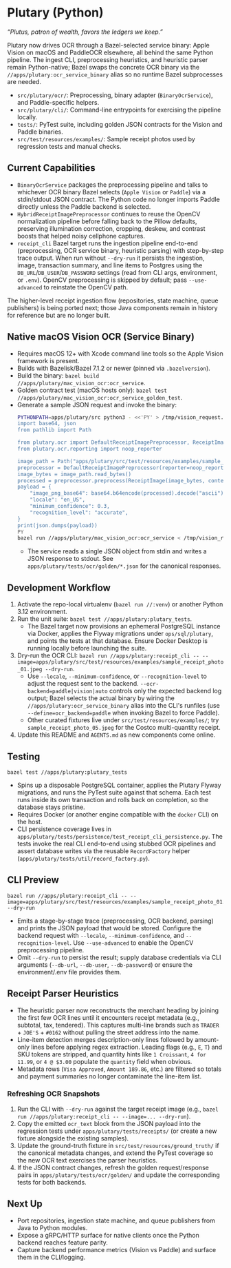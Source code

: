 # Plutary (Python)

*“Plutus, patron of wealth, favors the ledgers we keep.”*

Plutary now drives OCR through a Bazel-selected service binary: Apple Vision on macOS and PaddleOCR
elsewhere, all behind the same Python pipeline. The ingest CLI, preprocessing heuristics, and
heuristic parser remain Python-native; Bazel swaps the concrete OCR binary via the
`//apps/plutary:ocr_service_binary` alias so no runtime Bazel subprocesses are needed.

- `src/plutary/ocr/`: Preprocessing, binary adapter (`BinaryOcrService`), and Paddle-specific helpers.
- `src/plutary/cli/`: Command-line entrypoints for exercising the pipeline locally.
- `tests/`: PyTest suite, including golden JSON contracts for the Vision and Paddle binaries.
- `src/test/resources/examples/`: Sample receipt photos used by regression tests and manual checks.

## Current Capabilities
- `BinaryOcrService` packages the preprocessing pipeline and talks to whichever OCR binary Bazel
  selects (`Apple Vision` or `Paddle`) via a stdin/stdout JSON contract. The Python code no longer
  imports Paddle directly unless the Paddle backend is selected.
- `HybridReceiptImagePreprocessor` continues to reuse the OpenCV normalization pipeline before
  falling back to the Pillow defaults, preserving illumination correction, cropping, deskew, and
  contrast boosts that helped noisy cellphone captures.
- `receipt_cli` Bazel target runs the ingestion pipeline end-to-end (preprocessing, OCR service
  binary, heuristic parsing) with step-by-step trace output. When run without `--dry-run` it persists
  the ingestion, image, transaction summary, and line items to Postgres using the
  `DB_URL`/`DB_USER`/`DB_PASSWORD` settings (read from CLI args, environment, or `.env`). OpenCV
  preprocessing is skipped by default; pass `--use-advanced` to reinstate the OpenCV path.

The higher-level receipt ingestion flow (repositories, state machine, queue publishers) is being
ported next; those Java components remain in history for reference but are no longer built.

## Native macOS Vision OCR (Service Binary)
- Requires macOS 12+ with Xcode command line tools so the Apple Vision framework is present.
- Builds with Bazelisk/Bazel 7.1.2 or newer (pinned via `.bazelversion`).
- Build the binary: `bazel build //apps/plutary/mac_vision_ocr:ocr_service`.
- Golden contract test (macOS hosts only): `bazel test //apps/plutary/mac_vision_ocr:ocr_service_golden_test`.
- Generate a sample JSON request and invoke the binary:
  ```bash
  PYTHONPATH=apps/plutary/src python3 - <<'PY' > /tmp/vision_request.json
  import base64, json
  from pathlib import Path

  from plutary.ocr import DefaultReceiptImagePreprocessor, ReceiptImage
  from plutary.ocr.reporting import noop_reporter

  image_path = Path("apps/plutary/src/test/resources/examples/sample_receipt_photo_01.jpeg")
  preprocessor = DefaultReceiptImagePreprocessor(reporter=noop_reporter)
  image_bytes = image_path.read_bytes()
  processed = preprocessor.preprocess(ReceiptImage(image_bytes, content_type="image/jpeg"))
  payload = {
      "image_png_base64": base64.b64encode(processed).decode("ascii"),
      "locale": "en_US",
      "minimum_confidence": 0.3,
      "recognition_level": "accurate",
  }
  print(json.dumps(payload))
  PY
  bazel run //apps/plutary/mac_vision_ocr:ocr_service < /tmp/vision_request.json
  ```
  - The service reads a single JSON object from stdin and writes a JSON response to stdout. See
    `apps/plutary/tests/ocr/golden/*.json` for the canonical responses.

## Development Workflow
1. Activate the repo-local virtualenv (`bazel run //:venv`) or another Python 3.12 environment.
2. Run the unit suite: `bazel test //apps/plutary:plutary_tests`.
   - The Bazel target now provisions an ephemeral PostgreSQL instance via Docker, applies
     the Flyway migrations under `ops/sql/plutary`, and points the tests at that database.
     Ensure Docker Desktop is running locally before launching the suite.
3. Dry-run the OCR CLI: `bazel run //apps/plutary:receipt_cli -- --image=apps/plutary/src/test/resources/examples/sample_receipt_photo_01.jpeg --dry-run`.
   - Use `--locale`, `--minimum-confidence`, or `--recognition-level` to adjust the request sent to
     the backend. `--ocr-backend=paddle|vision|auto` controls only the expected backend log output;
     Bazel selects the actual binary by wiring the `//apps/plutary:ocr_service_binary` alias into the
     CLI's runfiles (use `--define=ocr_backend=paddle` when invoking Bazel to force Paddle).
   - Other curated fixtures live under `src/test/resources/examples/`; try
     `sample_receipt_photo_05.jpeg` for the Costco multi-quantity receipt.
4. Update this README and `AGENTS.md` as new components come online.

## Testing
```
bazel test //apps/plutary:plutary_tests
```
- Spins up a disposable PostgreSQL container, applies the Plutary Flyway migrations, and runs the
  PyTest suite against that schema. Each test runs inside its own transaction and rolls back on
  completion, so the database stays pristine.
- Requires Docker (or another engine compatible with the `docker` CLI) on the host.
- CLI persistence coverage lives in `apps/plutary/tests/persistence/test_receipt_cli_persistence.py`.
  The tests invoke the real CLI end-to-end using stubbed OCR pipelines and assert database writes
  via the reusable `RecordFactory` helper (`apps/plutary/tests/util/record_factory.py`).

## CLI Preview
```
bazel run //apps/plutary:receipt_cli -- --image=apps/plutary/src/test/resources/examples/sample_receipt_photo_01.jpeg --dry-run
```
- Emits a stage-by-stage trace (preprocessing, OCR backend, parsing) and prints the JSON payload that
  would be stored. Configure the backend request with `--locale`, `--minimum-confidence`, and
  `--recognition-level`. Use `--use-advanced` to enable the OpenCV preprocessing pipeline.
- Omit `--dry-run` to persist the result; supply database credentials via CLI arguments
  (`--db-url`, `--db-user`, `--db-password`) or ensure the environment/.env file provides them.

## Receipt Parser Heuristics
- The heuristic parser now reconstructs the merchant heading by joining the first few OCR lines
  until it encounters receipt metadata (e.g., subtotal, tax, tendered). This captures multi-line
  brands such as `TRADER` + `JOE'S` + `#0162` without pulling the street address into the name.
- Line-item detection merges description-only lines followed by amount-only lines before applying
  regex extraction. Leading flags (e.g., `E`, `T`) and SKU tokens are stripped, and quantity hints
  like `1 Croissant`, `4 for 11.99`, or `4 @ $3.00` populate the `quantity` field when obvious.
- Metadata rows (`Visa Approved`, `Amount 189.86`, etc.) are filtered so totals and payment
  summaries no longer contaminate the line-item list.

### Refreshing OCR Snapshots
1. Run the CLI with `--dry-run` against the target receipt image (e.g.,
   `bazel run //apps/plutary:receipt_cli -- --image=... --dry-run`).
2. Copy the emitted `ocr_text` block from the JSON payload into the regression tests under
   `apps/plutary/tests/receipts/` (or create a new fixture alongside the existing samples).
3. Update the ground-truth fixture in `src/test/resources/ground_truth/` if the canonical metadata
   changes, and extend the PyTest coverage so the new OCR text exercises the parser heuristics.
4. If the JSON contract changes, refresh the golden request/response pairs in
   `apps/plutary/tests/ocr/golden/` and update the corresponding tests for both backends.

## Next Up
- Port repositories, ingestion state machine, and queue publishers from Java to Python modules.
- Expose a gRPC/HTTP surface for native clients once the Python backend reaches feature parity.
- Capture backend performance metrics (Vision vs Paddle) and surface them in the CLI/logging.
